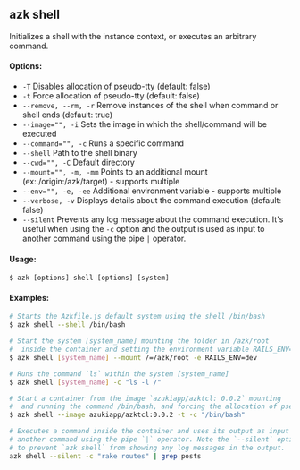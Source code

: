 ## azk shell

Initializes a shell with the instance context, or executes an arbitrary command.

#### Options:

- `-T`                    Disables allocation of pseudo-tty (default: false)
- `-t`                    Force allocation of pseudo-tty (default: false)
- `--remove, --rm, -r`    Remove instances of the shell when command or shell ends (default: true) 
- `--image="", -i`        Sets the image in which the shell/command will be executed
- `--command="", -c`      Runs a specific command
- `--shell`               Path to the shell binary
- `--cwd="", -C`          Default directory
- `--mount="", -m, -mm`   Points to an additional mount (ex:./origin:/azk/target) - supports multiple
- `--env="", -e, -ee`     Additional environment variable - supports multiple
- `--verbose, -v`         Displays details about the command execution (default: false)
- `--silent`              Prevents any log message about the command execution. It's useful when using the `-c` option and the output is used as input to another command using the pipe `|` operator.

#### Usage:

    $ azk [options] shell [options] [system]

#### Examples:

```bash
# Starts the Azkfile.js default system using the shell /bin/bash
$ azk shell --shell /bin/bash

# Start the system [system_name] mounting the folder in /azk/root
#  inside the container and setting the environment variable RAILS_ENV=dev
$ azk shell [system_name] --mount /=/azk/root -e RAILS_ENV=dev

# Runs the command `ls` within the system [system_name]
$ azk shell [system_name] -c "ls -l /"

# Start a container from the image `azukiapp/azktcl: 0.0.2` mounting
#  and running the command /bin/bash, and forcing the allocation of pseudo-tty
$ azk shell --image azukiapp/azktcl:0.0.2 -t -c "/bin/bash"

# Executes a command inside the container and uses its output as input to 
# another command using the pipe `|` operator. Note the `--silent` option
# to prevent `azk shell` from showing any log messages in the output.
azk shell --silent -c "rake routes" | grep posts
```
